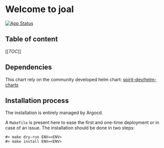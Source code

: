 # Welcome to joal

[![App Status](https://argocd-internal.spirit-dev.net/api/badge?name=joal-turingpi&revision=true&showAppName=true)](https://argocd-internal.spirit-dev.net/applications/joal-turingpi)

## Table of content

[[_TOC_]]

## Dependencies

This chart rely on the community developed helm chart: [spirit-dev/helm-charts](https://github.com/spirit-dev/helm-charts)

## Installation process

The installation is entirely managed by Argocd.

A `Makefile` is present here to ease the first and one-time deployment or in case of an issue.
The installation should be done in two steps:

```shell
#> make dry-run ENV=<ENV>
#> make install ENV=<ENV>
```
